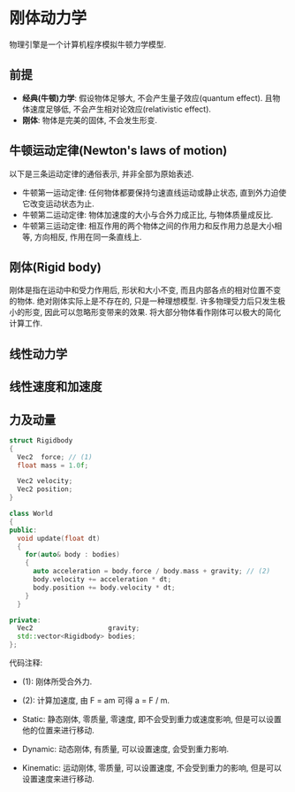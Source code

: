 # 刚体动力学

物理引擎是一个计算机程序模拟牛顿力学模型.  

## 前提
- **经典(牛顿)力学**: 假设物体足够大, 不会产生量子效应(quantum effect). 且物体速度足够低, 不会产生相对论效应(relativistic effect).
- **刚体**: 物体是完美的固体, 不会发生形变.

## 牛顿运动定律(Newton's laws of motion)
以下是三条运动定律的通俗表示, 并非全部为原始表述.
- 牛顿第一运动定律: 任何物体都要保持匀速直线运动或静止状态, 直到外力迫使它改变运动状态为止.
- 牛顿第二运动定律: 物体加速度的大小与合外力成正比, 与物体质量成反比.
- 牛顿第三运动定律: 相互作用的两个物体之间的作用力和反作用力总是大小相等, 方向相反, 作用在同一条直线上.

## 刚体(Rigid body)
刚体是指在运动中和受力作用后, 形状和大小不变, 而且内部各点的相对位置不变的物体. 绝对刚体实际上是不存在的, 只是一种理想模型. 许多物理受力后只发生极小的形变, 因此可以忽略形变带来的效果. 将大部分物体看作刚体可以极大的简化计算工作.  

## 线性动力学

## 线性速度和加速度

## 力及动量

```cpp
struct Rigidbody
{
  Vec2  force; // (1)
  float mass = 1.0f;

  Vec2 velocity;
  Vec2 position;
}

class World
{
public:
  void update(float dt)
  {
    for(auto& body : bodies)
    {
      auto acceleration = body.force / body.mass + gravity; // (2)
      body.velocity += acceleration * dt;
      body.position += body.velocity * dt;
    }
  }

private:
  Vec2                   gravity;
  std::vector<Rigidbody> bodies;
};
```
代码注释:
- (1): 刚体所受合外力.
- (2): 计算加速度, 由 F = am 可得 a = F / m.

- Static: 静态刚体, 零质量, 零速度, 即不会受到重力或速度影响, 但是可以设置他的位置来进行移动.
- Dynamic: 动态刚体, 有质量, 可以设置速度, 会受到重力影响.
- Kinematic: 运动刚体, 零质量, 可以设置速度, 不会受到重力的影响, 但是可以设置速度来进行移动.
